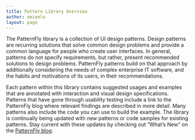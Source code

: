 ```yaml
---
title: Pattern Library Overview
author: amieelo
layout: page
---
```

<p>The PatternFly library is a collection of UI design patterns. Design patterns are recurring solutions that solve
common design problems and provide a common language for people who create user interfaces. In general, patterns do not
specify requirements, but rather, present recommended solutions to design problems. PatternFly patterns build on that
approach by additionally considering the needs of complex enterprise IT software, and the habits and motivations of its
users, in their recommendations.</p>
<p>Each pattern within this library contains suggested usages and examples that are annotated with interaction and
visual design specifications. Patterns that have gone through usability testing include a link to the PatternFly blog
where relevant findings are described in more detail. Many patterns also include the code you can use to build the
example. The library is continually being updated with new patterns or code samples for existing patterns. Stay current
with these updates by checking out “What’s New” on the <a href="https://blog.patternfly.org" target="_blank">PatternFly blog</a>.</p>

